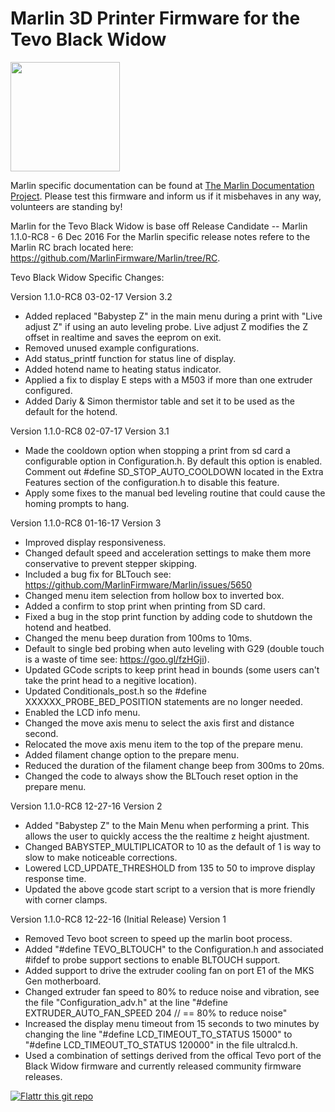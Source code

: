 # Marlin 3D Printer Firmware for the Tevo Black Widow

<img align="top" width=175 src="buildroot/share/pixmaps/logo/marlin-250.png" />

Marlin specific documentation can be found at [The Marlin Documentation Project](https://www.marlinfw.org/).
Please test this firmware and inform us if it misbehaves in any way, volunteers are standing by!

Marlin for the Tevo Black Widow is base off Release Candidate -- Marlin 1.1.0-RC8 - 6 Dec 2016
For the Marlin specific release notes refere to the Marlin RC brach located here: https://github.com/MarlinFirmware/Marlin/tree/RC.

Tevo Black Widow Specific Changes:

Version 1.1.0-RC8 03-02-17 Version 3.2
- Added replaced "Babystep Z" in the main menu during a print with "Live adjust Z" if using an auto leveling probe.  Live adjust Z
  modifies the Z offset in realtime and saves the eeprom on exit.
- Removed unused example configurations.
- Add status_printf function for status line of display.
- Added hotend name to heating status indicator.
- Applied a fix to display E steps with a M503 if more than one extruder configured.
- Added Dariy & Simon thermistor table and set it to be used as the default for the hotend.

Version 1.1.0-RC8 02-07-17 Version 3.1
- Made the cooldown option when stopping a print from sd card a configurable option in Configuration.h.  By default this
  option is enabled.  Comment out #define SD_STOP_AUTO_COOLDOWN located in the Extra Features section
  of the configuration.h to disable this feature.
- Apply some fixes to the manual bed leveling routine that could cause the homing prompts to hang.
  

Version 1.1.0-RC8 01-16-17 Version 3
- Improved display responsiveness.
- Changed default speed and acceleration settings to make them more conservative to prevent stepper skipping.
- Included a bug fix for BLTouch see: https://github.com/MarlinFirmware/Marlin/issues/5650
- Changed menu item selection from hollow box to inverted box.
- Added a confirm to stop print when printing from SD card.
- Fixed a bug in the stop print function by adding code to shutdown the hotend and heatbed.
- Changed the menu beep duration from 100ms to 10ms.
- Default to single bed probing when auto leveling with G29 (double touch is a waste of time see: https://goo.gl/fzHGji).
- Updated GCode scripts to keep print head in bounds (some users can't take the print head to a negitive location).
- Updated Conditionals_post.h so the #define XXXXXX_PROBE_BED_POSITION statements are no longer needed.
- Enabled the LCD info menu.
- Changed the move axis menu to select the axis first and distance second.
- Relocated the move axis menu item to the top of the prepare menu.  
- Added filament change option to the prepare menu.
- Reduced the duration of the filament change beep from 300ms to 20ms.
- Changed the code to always show the BLTouch reset option in the prepare menu.

Version 1.1.0-RC8 12-27-16 Version 2
- Added "Babystep Z" to the Main Menu when performing a print.  This allows the user to quickly access the the realtime z height ajustment.
- Changed BABYSTEP_MULTIPLICATOR to 10 as the default of 1 is way to slow to make noticeable corrections.
- Lowered LCD_UPDATE_THRESHOLD from 135 to 50 to improve display response time.
- Updated the above gcode start script to a version that is more friendly with corner clamps.

Version 1.1.0-RC8 12-22-16 (Initial Release) Version 1
- Removed Tevo boot screen to speed up the marlin boot process.
- Added "#define TEVO_BLTOUCH" to the Configuration.h and associated #ifdef to probe support sections to enable BLTOUCH support.
- Added support to drive the extruder cooling fan on port E1 of the MKS Gen motherboard.  
- Changed extruder fan speed to 80% to reduce noise and vibration, see the file "Configuration_adv.h" at the
line "#define EXTRUDER_AUTO_FAN_SPEED   204 // == 80% to reduce noise"
- Increased the display menu timeout from 15 seconds to two minutes by changing the line "#define LCD_TIMEOUT_TO_STATUS 15000"
to "#define LCD_TIMEOUT_TO_STATUS 120000" in the file ultralcd.h.
- Used a combination of settings derived from the offical Tevo port of the Black Widow firmware and currently released community
firmware releases.

[![Flattr this git repo](http://api.flattr.com/button/flattr-badge-large.png)](https://flattr.com/submit/auto?user_id=ErikZalm&url=https://github.com/MarlinFirmware/Marlin&title=Marlin&language=&tags=github&category=software)
